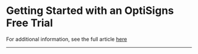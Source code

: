 # Getting Started with an OptiSigns Free Trial

For additional information, see the full article [here](https://support.optisigns.com/hc/en-us/articles/37966066335891)

---
